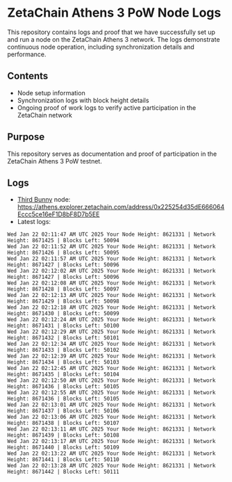 # ZetaChain Athens 3 PoW Node Logs
This repository contains logs and proof that we have successfully set up and run a node on the ZetaChain Athens 3 network. The logs demonstrate continuous node operation, including synchronization details and performance.

## Contents
- Node setup information
- Synchronization logs with block height details
- Ongoing proof of work logs to verify active participation in the ZetaChain network

## Purpose
This repository serves as documentation and proof of participation in the ZetaChain Athens 3 PoW testnet.

## Logs

- [Third Bunny](https://thirdbunny.xyz/) node: https://athens.explorer.zetachain.com/address/0x225254d35dE666064Eccc5ce16eF1D8bF8D7b5EE
- Latest logs:
```
Wed Jan 22 02:11:47 AM UTC 2025 Your Node Height: 8621331 | Network Height: 8671425 | Blocks Left: 50094
Wed Jan 22 02:11:52 AM UTC 2025 Your Node Height: 8621331 | Network Height: 8671426 | Blocks Left: 50095
Wed Jan 22 02:11:57 AM UTC 2025 Your Node Height: 8621331 | Network Height: 8671427 | Blocks Left: 50096
Wed Jan 22 02:12:02 AM UTC 2025 Your Node Height: 8621331 | Network Height: 8671427 | Blocks Left: 50096
Wed Jan 22 02:12:08 AM UTC 2025 Your Node Height: 8621331 | Network Height: 8671428 | Blocks Left: 50097
Wed Jan 22 02:12:13 AM UTC 2025 Your Node Height: 8621331 | Network Height: 8671429 | Blocks Left: 50098
Wed Jan 22 02:12:18 AM UTC 2025 Your Node Height: 8621331 | Network Height: 8671430 | Blocks Left: 50099
Wed Jan 22 02:12:24 AM UTC 2025 Your Node Height: 8621331 | Network Height: 8671431 | Blocks Left: 50100
Wed Jan 22 02:12:29 AM UTC 2025 Your Node Height: 8621331 | Network Height: 8671432 | Blocks Left: 50101
Wed Jan 22 02:12:34 AM UTC 2025 Your Node Height: 8621331 | Network Height: 8671433 | Blocks Left: 50102
Wed Jan 22 02:12:39 AM UTC 2025 Your Node Height: 8621331 | Network Height: 8671434 | Blocks Left: 50103
Wed Jan 22 02:12:45 AM UTC 2025 Your Node Height: 8621331 | Network Height: 8671435 | Blocks Left: 50104
Wed Jan 22 02:12:50 AM UTC 2025 Your Node Height: 8621331 | Network Height: 8671436 | Blocks Left: 50105
Wed Jan 22 02:12:55 AM UTC 2025 Your Node Height: 8621331 | Network Height: 8671436 | Blocks Left: 50105
Wed Jan 22 02:13:01 AM UTC 2025 Your Node Height: 8621331 | Network Height: 8671437 | Blocks Left: 50106
Wed Jan 22 02:13:06 AM UTC 2025 Your Node Height: 8621331 | Network Height: 8671438 | Blocks Left: 50107
Wed Jan 22 02:13:11 AM UTC 2025 Your Node Height: 8621331 | Network Height: 8671439 | Blocks Left: 50108
Wed Jan 22 02:13:17 AM UTC 2025 Your Node Height: 8621331 | Network Height: 8671440 | Blocks Left: 50109
Wed Jan 22 02:13:22 AM UTC 2025 Your Node Height: 8621331 | Network Height: 8671441 | Blocks Left: 50110
Wed Jan 22 02:13:28 AM UTC 2025 Your Node Height: 8621331 | Network Height: 8671442 | Blocks Left: 50111
```
